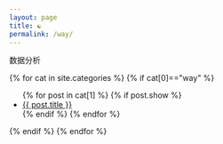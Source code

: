 ```yaml
---
layout: page
title: ☯️
permalink: /way/
---
```


数据分析

{% for cat in site.categories %}
{% if cat[0]=="way" %}
  <ul>
    {% for post in cat[1] %}
      {% if post.show %}
        <li><a href="{{ post.url }}">{{ post.title }}</a></li>
      {% endif %}
    {% endfor %}
  </ul>
{% endif %}
{% endfor %}
